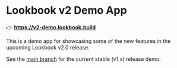# Lookbook v2 Demo App

👉 **https://v2-demo.lookbook.build**

This is a demo app for showcasing some of the new features in the upcoming Lookbook v2.0 release.

See the [main branch](https://github.com/ViewComponent/lookbook-demo/tree/main) for the current stable (v1.x) release demo.
